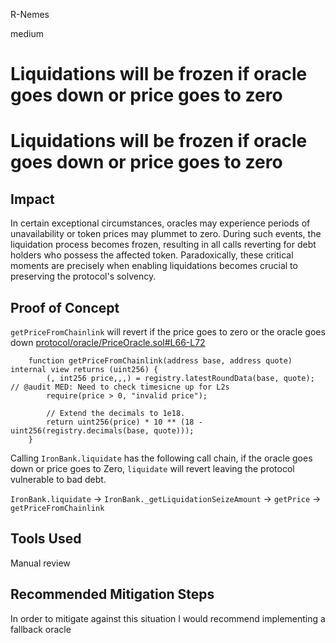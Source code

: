 R-Nemes

medium

# Liquidations will be frozen if oracle goes down or price goes to zero

# Liquidations will be frozen if oracle goes down or price goes to zero
## Impact
In certain exceptional circumstances, oracles may experience periods of unavailability or token prices may plummet to zero. During such events, the liquidation process becomes frozen, resulting in all calls reverting for debt holders who possess the affected token. Paradoxically, these critical moments are precisely when enabling liquidations becomes crucial to preserving the protocol's solvency.

## Proof of Concept
`getPriceFromChainlink` will revert if the price goes to zero or the oracle goes down
[protocol/oracle/PriceOracle.sol#L66-L72](https://github.com/sherlock-audit/2023-05-ironbank/blob/main/ib-v2/src/protocol/oracle/PriceOracle.sol#L66-L72)

```solidity
    function getPriceFromChainlink(address base, address quote) internal view returns (uint256) {
        (, int256 price,,,) = registry.latestRoundData(base, quote); // @audit MED: Need to check timesicne up for L2s
        require(price > 0, "invalid price");

        // Extend the decimals to 1e18.
        return uint256(price) * 10 ** (18 - uint256(registry.decimals(base, quote)));
    }
```

Calling `IronBank.liquidate` has the following call chain, if the oracle goes down or price goes to Zero,  `liquidate` will revert leaving the protocol vulnerable to bad debt.

`IronBank.liquidate` -> `IronBank._getLiquidationSeizeAmount` -> `getPrice` -> `getPriceFromChainlink`


## Tools Used
Manual review

## Recommended Mitigation Steps
In order to mitigate against this situation I would recommend implementing a fallback oracle
